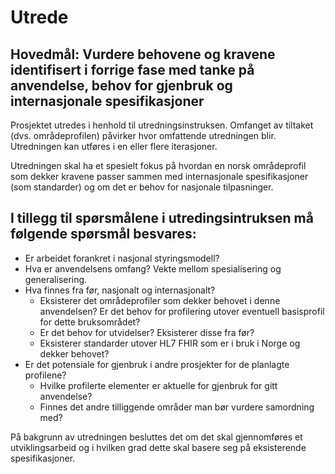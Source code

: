 # Utrede

## Hovedmål: Vurdere behovene og kravene identifisert i forrige fase med tanke på anvendelse, behov for gjenbruk og internasjonale spesifikasjoner

Prosjektet utredes i henhold til utredningsinstruksen. Omfanget av tiltaket (dvs. områdeprofilen) påvirker hvor omfattende utredningen blir. Utredningen kan utføres i en eller flere iterasjoner.

Utredningen skal ha et spesielt fokus på hvordan en norsk områdeprofil som dekker kravene passer sammen med internasjonale spesifikasjoner (som standarder) og om det er behov for nasjonale tilpasninger.

## I tillegg til spørsmålene i utredingsintruksen må følgende spørsmål besvares:

* Er arbeidet forankret i nasjonal styringsmodell?
* Hva er anvendelsens omfang?  Vekte mellom spesialisering og generalisering.
* Hva finnes fra før, nasjonalt og internasjonalt?
  * Eksisterer det områdeprofiler som dekker behovet i denne anvendelsen? Er det behov for profilering utover eventuell basisprofil for dette bruksområdet?
  * Er det behov for utvidelser? Eksisterer disse fra før?
  * Eksisterer standarder utover HL7 FHIR som er i bruk i Norge og dekker behovet?
* Er det potensiale for gjenbruk i andre prosjekter for de planlagte profilene?
  * Hvilke profilerte elementer er aktuelle for gjenbruk for gitt anvendelse?
  * Finnes det andre tilliggende områder man bør vurdere samordning med?

På bakgrunn av utredningen besluttes det om det skal gjennomføres et utviklingsarbeid og i hvilken grad dette skal basere seg på eksisterende spesifikasjoner.
